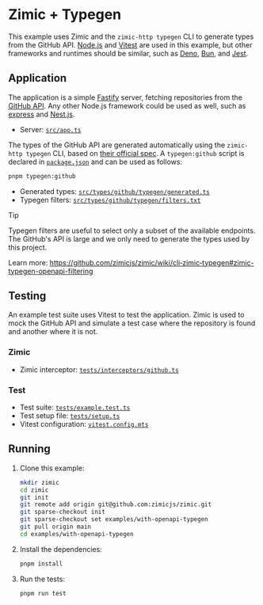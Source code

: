 <h1>
  Zimic + Typegen
</h2>

This example uses Zimic and the `zimic-http typegen` CLI to generate types from the GitHub API.
[Node.js](https://nodejs.org) and [Vitest](https://vitest.dev) are used in this example, but other frameworks and
runtimes should be similar, such as [Deno](https://deno.com), [Bun](https://bun.sh), and [Jest](https://jestjs.io).

## Application

The application is a simple [Fastify](https://fastify.dev) server, fetching repositories from the
[GitHub API](https://docs.github.com/en/rest). Any other Node.js framework could be used as well, such as
[express](https://expressjs.com) and [Nest.js](https://nestjs.com).

- Server: [`src/app.ts`](./src/app.ts)

The types of the GitHub API are generated automatically using the `zimic-http typegen` CLI, based on
[their official spec](https://github.com/github/rest-api-description/tree/main/descriptions-next/api.github.com). A
`typegen:github` script is declared in [`package.json`](./package.json) and can be used as follows:

```bash
pnpm typegen:github
```

- Generated types: [`src/types/github/typegen/generated.ts`](./src/types/github/typegen/generated.ts)
- Typegen filters: [`src/types/github/typegen/filters.txt`](./src/types/github/typegen/filters.txt)

> [!TIP]
>
> Typegen filters are useful to select only a subset of the available endpoints. The GitHub's API is large and we only
> need to generate the types used by this project.
>
> Learn more: https://github.com/zimicjs/zimic/wiki/cli‐zimic‐typegen#zimic-typegen-openapi-filtering

## Testing

An example test suite uses Vitest to test the application. Zimic is used to mock the GitHub API and simulate a test case
where the repository is found and another where it is not.

### Zimic

- Zimic interceptor: [`tests/interceptors/github.ts`](./tests/interceptors/github.ts)

### Test

- Test suite: [`tests/example.test.ts`](./tests/example.test.ts)
- Test setup file: [`tests/setup.ts`](./tests/setup.ts)
- Vitest configuration: [`vitest.config.mts`](./vitest.config.mts)

## Running

1. Clone this example:

   ```bash
   mkdir zimic
   cd zimic
   git init
   git remote add origin git@github.com:zimicjs/zimic.git
   git sparse-checkout init
   git sparse-checkout set examples/with-openapi-typegen
   git pull origin main
   cd examples/with-openapi-typegen
   ```

2. Install the dependencies:

   ```bash
   pnpm install
   ```

3. Run the tests:

   ```bash
   pnpm run test
   ```
